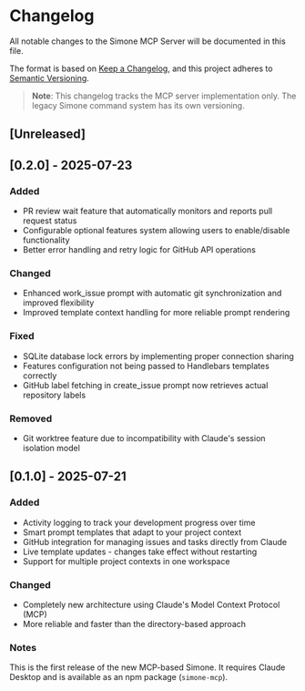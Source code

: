 # Changelog

All notable changes to the Simone MCP Server will be documented in this file.

The format is based on [Keep a Changelog](https://keepachangelog.com/en/1.1.0/),
and this project adheres to [Semantic Versioning](https://semver.org/spec/v2.0.0.html).

> **Note**: This changelog tracks the MCP server implementation only. The legacy Simone command system has its own versioning.

## [Unreleased]

## [0.2.0] - 2025-07-23

### Added

- PR review wait feature that automatically monitors and reports pull request status
- Configurable optional features system allowing users to enable/disable functionality
- Better error handling and retry logic for GitHub API operations

### Changed

- Enhanced work_issue prompt with automatic git synchronization and improved flexibility
- Improved template context handling for more reliable prompt rendering

### Fixed

- SQLite database lock errors by implementing proper connection sharing
- Features configuration not being passed to Handlebars templates correctly
- GitHub label fetching in create_issue prompt now retrieves actual repository labels

### Removed

- Git worktree feature due to incompatibility with Claude's session isolation model

## [0.1.0] - 2025-07-21

### Added

- Activity logging to track your development progress over time
- Smart prompt templates that adapt to your project context
- GitHub integration for managing issues and tasks directly from Claude
- Live template updates - changes take effect without restarting
- Support for multiple project contexts in one workspace

### Changed

- Completely new architecture using Claude's Model Context Protocol (MCP)
- More reliable and faster than the directory-based approach

### Notes

This is the first release of the new MCP-based Simone. It requires Claude Desktop and is available as an npm package (`simone-mcp`).
